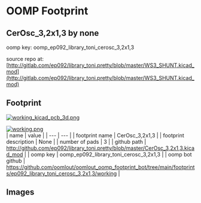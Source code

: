 # OOMP Footprint  
## CerOsc_3,2x1,3  by none  
  
oomp key: oomp_ep092_library_toni_cerosc_3,2x1,3  
  
source repo at: [http://gitlab.com/ep092/library_toni.pretty/blob/master/WS3_SHUNT.kicad_mod](http://gitlab.com/ep092/library_toni.pretty/blob/master/WS3_SHUNT.kicad_mod)  
## Footprint  
  
[![working_kicad_pcb_3d.png](working_kicad_pcb_3d_600.png)](working_kicad_pcb_3d.png)  
  
[![working.png](working_600.png)](working.png)  
| name | value | 
| --- | --- | 
| footprint name | CerOsc_3,2x1,3 | 
| footprint description | None | 
| number of pads | 3 | 
| github path | http://github.com/ep092/library_toni.pretty/blob/master/CerOsc_3,2x1,3.kicad_mod | 
| oomp key | oomp_ep092_library_toni_cerosc_3,2x1,3 | 
| oomp bot github | https://github.com/oomlout/oomlout_oomp_footprint_bot/tree/main/footprints/ep092_library_toni_cerosc_3,2x1,3/working | 
## Images  
